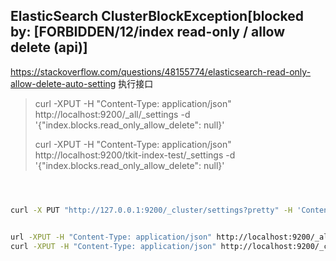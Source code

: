 ## ElasticSearch ClusterBlockException[blocked by: [FORBIDDEN/12/index read-only / allow delete (api)]

https://stackoverflow.com/questions/48155774/elasticsearch-read-only-allow-delete-auto-setting
执行接口
> curl -XPUT -H "Content-Type: application/json" http://localhost:9200/_all/_settings -d '{"index.blocks.read_only_allow_delete": null}'
>
> curl -XPUT -H "Content-Type: application/json" http://localhost:9200/tkit-index-test/_settings -d '{"index.blocks.read_only_allow_delete": null}'



```bash



curl -X PUT "http://127.0.0.1:9200/_cluster/settings?pretty" -H 'Content-Type: application/json' -d' { "transient": { "cluster.routing.allocation.disk.watermark.low": "50gb", "cluster.routing.allocation.disk.watermark.high": "20gb", "cluster.routing.allocation.disk.watermark.flood_stage": "10gb", "cluster.info.update.interval": "1m"}}'


url -XPUT -H "Content-Type: application/json" http://localhost:9200/_all/_settings -d '{"index.blocks.read_only_allow_delete": null}'
curl -XPUT -H "Content-Type: application/json" http://localhost:9200/_cluster/settings -d '{"transient": { "cluster.routing.allocation.disk.threshold_enabled": false }}'

```